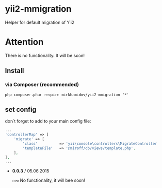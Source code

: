 yii2-mmigration
=

Helper for default migration of Yii2

# Attention

There is no functionality. It will be soon!


Install
-------

### via Composer (recommended)

`php composer.phar require mirkhamidov/yii2-mmigration '*'`


## set config

don`t forget to add to your main config file:

```php
...
'controllerMap' => [
    'migrate' => [
        'class'          => 'yii\console\controllers\MigrateController',
        'templateFile'   => '@miroff/db/views/template.php',
    ],
],
...
```



* **0.0.3** / 05.06.2015

    `new` No functionality, it will bee soon!
